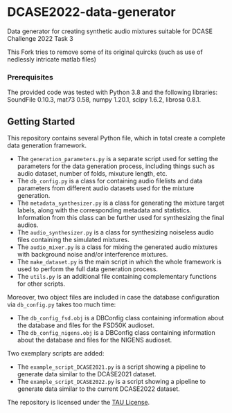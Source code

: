 # DCASE2022-data-generator
Data generator for creating synthetic audio mixtures suitable for DCASE Challenge 2022 Task 3

This Fork tries to remove some of its original quircks (such as use of nedlessly intricate matlab files)

### Prerequisites

The provided code was tested with Python 3.8 and the following libraries:
SoundFile 0.10.3, mat73 0.58, numpy 1.20.1, scipy 1.6.2, librosa 0.8.1. 

## Getting Started

This repository contains several Python file, which in total create a complete data generation framework.
* The `generation_parameters.py` is a separate script used for setting the parameters for the data generation process, including things such as audio dataset, number of folds, mixuture length, etc.
* The `db_config.py` is a class for containing audio filelists and data parameters from different audio datasets used for the mixture generation.
* The `metadata_synthesizer.py` is a class for generating the mixture target labels, along with the corresponding metadata and statistics. Information from this class can be further used for synthesizing the final audios.
* The `audio_synthesizer.py` is a class for synthesizing noiseless audio files containing the simulated mixtures.
* The `audio_mixer.py` is a class for mixing the generated audio mixtures with background noise and/or interference mixtures.
* The `make_dataset.py` is the main script in which the whole framework is used to perform the full data generation process.
* The `utils.py` is an additional file containing complementary functions for other scripts.

Moreover, two object files are included in case the database configuration via `db_config.py` takes too much time:
* The `db_config_fsd.obj` is a DBConfig class containing information about the database and files for the FSD50K audioset.
* The `db_config_nigens.obj` is a DBConfig class containing information about the database and files for the NIGENS audioset.

Two exemplary scripts are added:
* The `example_script_DCASE2021.py` is a script showing a pipeline to generate data similar to the DCASE2021 dataset.
* The `example_script_DCASE2022.py` is a script showing a pipeline to generate data similar to the current DCASE2022 dataset.

The repository is licensed under the [TAU License](LICENSE.md).
